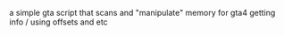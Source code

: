 a simple gta script that scans and "manipulate" memory for gta4 getting info / using offsets and etc
